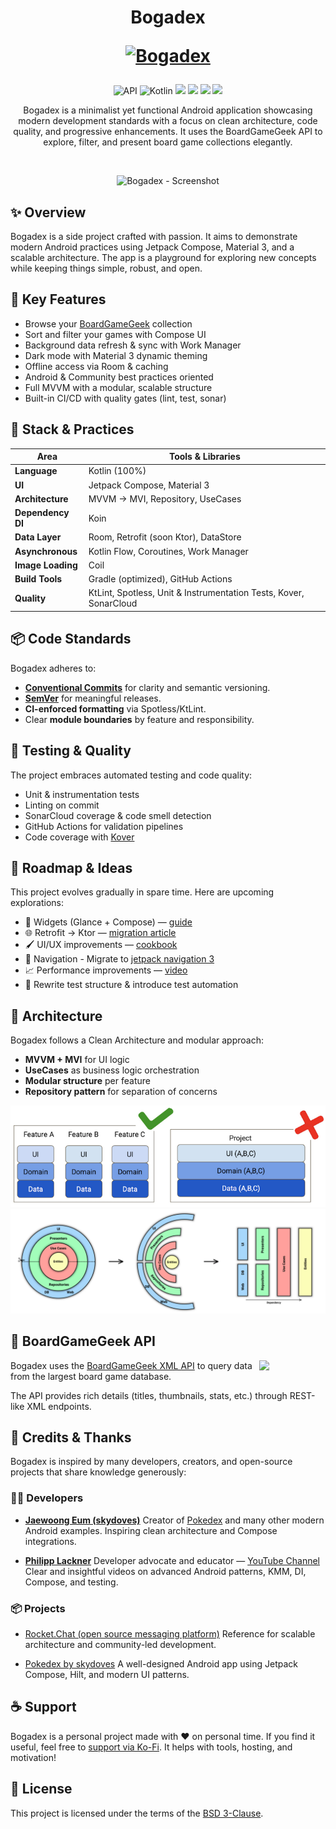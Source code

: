 <h1 align="center">Bogadex
<p align="center">
<a href="https://github.com/boitakub/Bogadex"><img src="https://raw.githubusercontent.com/boitakub/Bogadex/main/app/src/main/res/mipmap-xxhdpi/ic_launcher_foreground.png" width="150" alt="Bogadex" /></a>
</p>
</h1>

<p align="center">
  <img alt="API" src="https://img.shields.io/badge/API-23%2B-brightgreen.svg?style=flat"/>
  <img alt="Kotlin" src="https://img.shields.io/badge/Kotlin-2.1.0-blue.svg?style=flat"/>
  <img src="https://img.shields.io/github/v/release/boitakub/Bogadex?label=version">
  <img src="https://img.shields.io/date/1747906861?label=Last%20review">
  <img src="https://img.shields.io/github/actions/workflow/status/boitakub/Bogadex/build_and_test.yml">
  <img src="https://img.shields.io/github/license/boitakub/bogadex">
</p>

<p align="center">
Bogadex is a minimalist yet functional Android application showcasing modern development standards with a focus on clean architecture, code quality, and progressive enhancements. It uses the BoardGameGeek API to explore, filter, and present board game collections elegantly.
</p>
</br>

<p align="center">
<img src="/docs/assets/capture_1.gif" height="500" alt="Bogadex - Screenshot"/>
</p>

## ✨ Overview

Bogadex is a side project crafted with passion. It aims to demonstrate modern Android practices using Jetpack Compose, Material 3, and a scalable architecture. The app is a playground for exploring new concepts while keeping things simple, robust, and open.

## 🔧 Key Features

- Browse your [BoardGameGeek](https://boardgamegeek.com/) collection
- Sort and filter your games with Compose UI
- Background data refresh & sync with Work Manager
- Dark mode with Material 3 dynamic theming
- Offline access via Room & caching
- Android & Community best practices oriented
- Full MVVM with a modular, scalable structure
- Built-in CI/CD with quality gates (lint, test, sonar)

## 🧬 Stack & Practices

| Area               | Tools & Libraries                                                 |
|--------------------|-------------------------------------------------------------------|
| **Language**        | Kotlin (100%)                                                     |
| **UI**              | Jetpack Compose, Material 3                                       |
| **Architecture**    | MVVM → MVI, Repository, UseCases                                  |
| **Dependency DI**   | Koin                                                              |
| **Data Layer**      | Room, Retrofit (soon Ktor), DataStore                             |
| **Asynchronous**    | Kotlin Flow, Coroutines, Work Manager                             |
| **Image Loading**   | Coil                                                              |
| **Build Tools**     | Gradle (optimized), GitHub Actions                                |
| **Quality**         | KtLint, Spotless, Unit & Instrumentation Tests, Kover, SonarCloud |

## 📦 Code Standards

Bogadex adheres to:

- **[Conventional Commits](https://www.conventionalcommits.org/en/v1.0.0/)** for clarity and semantic versioning.
- **[SemVer](https://semver.org/)** for meaningful releases.
- **CI-enforced formatting** via Spotless/KtLint.
- Clear **module boundaries** by feature and responsibility.

## 🧪 Testing & Quality

The project embraces automated testing and code quality:

- Unit & instrumentation tests
- Linting on commit
- SonarCloud coverage & code smell detection
- GitHub Actions for validation pipelines
- Code coverage with [Kover](https://kotlin.github.io/kotlinx-kover/)

## 🚧 Roadmap & Ideas

This project evolves gradually in spare time. Here are upcoming explorations:

- 🧩 Widgets (Glance + Compose) — [guide](https://joebirch.co/android/exploring-jetpack-compose-for-widgets-with-glance/)
- 🌐 Retrofit → Ktor — [migration article](https://medium.com/@santimattius/from-retrofit-to-ktorfit-on-the-way-to-kotlin-multiplatform-eebfa81f87ed)
- 🖌️️ UI/UX improvements — [cookbook](https://github.com/Gurupreet/ComposeCookBook)
- 🧭 Navigation - Migrate to [jetpack navigation 3](https://android-developers.googleblog.com/2025/05/announcing-jetpack-navigation-3-for-compose.html)
- 📈 Performance improvements — [video](https://www.youtube.com/watch?v=d8SXNwy6VDs&list=WL&index=5)
- 🔁 Rewrite test structure & introduce test automation

## 🧭 Architecture

Bogadex follows a Clean Architecture and modular approach:

- **MVVM + MVI** for UI logic
- **UseCases** as business logic orchestration
- **Modular structure** per feature
- **Repository pattern** for separation of concerns

<p align="center">
<img src="docs/assets/design_by_feature.png" alt="Design by feature"/>
<img src="docs/assets/clean_architecture.png" alt="Clean architecture"/>
</p>

## 🎲 BoardGameGeek API

<img src="https://images.squarespace-cdn.com/content/v1/5902292fd482e9284cf47b8d/1567633051478-PRQ3UHYD6YFJSP80U3YV/BGG.jpeg?format=1500w" align="right" width="21%"/>

Bogadex uses the [BoardGameGeek XML API](https://boardgamegeek.com/wiki/page/BGG_XML_API2) to query data from the largest board game database.

The API provides rich details (titles, thumbnails, stats, etc.) through REST-like XML endpoints.

## 🤝 Credits & Thanks

Bogadex is inspired by many developers, creators, and open-source projects that share knowledge generously:

### 👨‍💻 Developers

- **[Jaewoong Eum (skydoves)](https://github.com/skydoves)**
  Creator of [Pokedex](https://github.com/skydoves/Pokedex) and many other modern Android examples.
  Inspiring clean architecture and Compose integrations.

- **[Philipp Lackner](https://github.com/PhilippLackner)**
  Developer advocate and educator — [YouTube Channel](https://www.youtube.com/@PhilippLackner)
  Clear and insightful videos on advanced Android patterns, KMM, DI, Compose, and testing.

### 📦 Projects

- [Rocket.Chat (open source messaging platform)](https://github.com/RocketChat/Rocket.Chat)
  Reference for scalable architecture and community-led development.

- [Pokedex by skydoves](https://github.com/skydoves/Pokedex)
  A well-designed Android app using Jetpack Compose, Hilt, and modern UI patterns.

## ☕ Support

Bogadex is a personal project made with ❤️ on personal time. If you find it useful, feel free to [support via Ko-Fi](https://ko-fi.com/S6S4IFFOB). It helps with tools, hosting, and motivation!

## 📜 License

This project is licensed under the terms of the [BSD 3-Clause](LICENSE).
